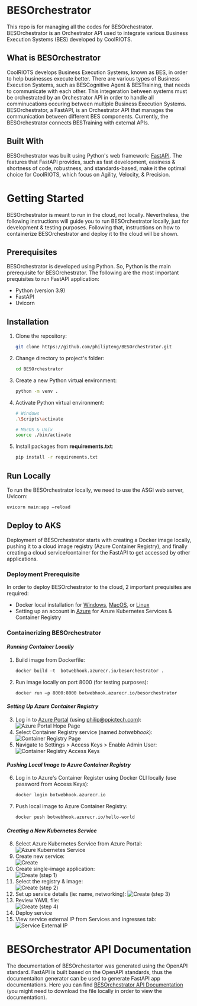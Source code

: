 # BESOrchestrator
This repo is for managing all the codes for BESOrchestrator. BESOrchestrator is an Orchestrator API used to integrate various Business Execution Systems (BES) developed by CoolRIOTS. 

## What is BESOrchestrator

CoolRIOTS develops Business Execution Systems, known as BES, in order to help businesses execute better. There are various types of Business Execution Systems, such as BESCognitive Agent & BESTraining, that needs to communicate with each other. This integeration between systems must be orchestrated by an Orchestrator API in order to handle all comminucations occuring between multiple Business Execution Systems. BESOrchestrator, a FastAPI, is an Orchestrator API that manages the communication between different BES components. Currently, the BESOrchestrator connects BESTraining with external APIs.

## Built With

BESOrchestrator was built using Python's web framework: [FastAPI](https://fastapi.tiangolo.com/). The features that FastAPI provides, such as fast development, easiness & shortness of code, robustness, and standards-based, make it the optimal choice for CoolRIOTS, which focus on Agility, Velocity, & Precision.

# Getting Started

BESOrchestrator is meant to run in the cloud, not locally. Nevertheless, the following instructions will guide you to run BESOrchestrator locally, just for development & testing purposes. Following that, instructions on how to containerize BESOrchestrator and deploy it to the cloud will be shown.

## Prerequisites

BESOrchestrator is developed using Python. So, Python is the main prerequisite for BESOrchestrator. The following are the most important prequisites to run FastAPI application:

- Python (version 3.9)
- FastAPI
- Uvicorn

## Installation

1. Clone the repository:

   ```sh
   git clone https://github.com/philipteng/BESOrchestrator.git
   ```

2. Change directory to project's folder:

   ```sh
   cd BESOrchestrator
   ```

3. Create a new Python virtual environment:

   ```sh
   python -m venv .
   ```

4. Activate Python virtual environment:

   ```sh
   # Windows
   .\Scripts\activate

   # MacOS & Unix
   source ./bin/activate
   ```

5. Install packages from **requirements.txt**:

   ```sh
   pip install -r requirements.txt
   ```

## Run Locally

To run the BESOrchestrator locally, we need to use the ASGI web server, Uvicorn:

```sh
uvicorn main:app –reload
```

## Deploy to AKS

Deployment of BESOrchestrator starts with creating a Docker image locally, pushing it to a cloud image registry (Azure Container Registry), and finally creating a cloud service/container for the FastAPI to get accessed by other applications.

### Deployment Prerequisite

In order to deploy BESOrchestrator to the cloud, 2 important prequisites are required:

- Docker local installation for [Windows](https://docs.docker.com/desktop/windows/install/), [MacOS](https://docs.docker.com/desktop/mac/install/), or [Linux](https://docs.docker.com/desktop/linux/install/)
- Setting up an account in [Azure](https://azure.microsoft.com/en-us/) for Azure Kubernetes Services & Container Registry

### Containerizing BESOrchestrator

#### _Running Container Locally_

1. Build image from Dockerfile:

   ```sh
   docker build –t  botwebhook.azurecr.io/besorchestrator .
   ```

2. Run image locally on port 8000 (for testing purposes):
   ```sh
   docker run –p 8000:8000 botwebhook.azurecr.io/besorchestrator
   ```

#### _Setting Up Azure Container Registry_

3. Log in to [Azure Portal](portal.azure.com) (using philip@ppictech.com):
   ![Azure Portal Hope Page](https://github.com/philipteng/BESOrchestrator/blob/main/screenshots/azure-portal-home.PNG?raw=true)
4. Select Container Registry service (named _botwebhook_):
   ![Container Registry Page](https://github.com/philipteng/BESOrchestrator/blob/main/screenshots/container-registry-home.PNG?raw=true)
5. Navigate to Settings > Access Keys > Enable Admin User:
   ![Container Registry Access Keys](https://github.com/philipteng/BESOrchestrator/blob/main/screenshots/container-registry-setting.PNG?raw=true)

#### _Pushing Local Image to Azure Container Registry_

6. Log in to Azure's Container Register using Docker CLI locally (use password from Access Keys):
   ```sh
   docker login botwebhook.azurecr.io
   ```
7. Push local image to Azure Container Registry:
   ```sh
   docker push botwebhook.azurecr.io/hello-world
   ```

#### _Creating a New Kubernetes Service_

8. Select Azure Kubernetes Service from Azure Portal:
   ![Azure Kubernetes Service](https://github.com/philipteng/BESOrchestrator/blob/main/screenshots/azure-portal-home.PNG?raw=true)
9. Create new service:              
![Create](https://github.com/philipteng/BESOrchestrator/blob/main/screenshots/AKS-create.PNG?raw=true)
10. Create single-image application:                  
    ![Create (step 1)](https://github.com/philipteng/BESOrchestrator/blob/main/screenshots/aks-create-single.PNG?raw=true)
11. Select the registry & image:             
    ![Create (step 2)](https://github.com/philipteng/BESOrchestrator/blob/main/screenshots/aks-create-image.PNG?raw=true)
12. Set up service details (ie: name, networking):
    ![Create (step 3)](https://github.com/philipteng/BESOrchestrator/blob/main/screenshots/aks-create-image-2.PNG?raw=true)
13. Review YAML file:                     
    ![Create (step 4)](https://github.com/philipteng/BESOrchestrator/blob/main/screenshots/aks-create-image-3.PNG?raw=true)
14. Deploy service
15. View service external IP from Services and ingresses tab:           
    ![Service External IP](https://github.com/philipteng/BESOrchestrator/blob/main/screenshots/aks-services.PNG?raw=true)

# BESOrchestrator API Documentation

The documentation of BESOrchestartor was generated using the OpenAPI standard. FastAPI is built based on the OpenAPI standards, thus the documentaiton generator can be used to generate FastAPI app documentations. Here you can find [BESOrchestrator API Documentation](https://github.com/philipteng/BESOrchestrator/blob/main/api-documentation.html) (you might need to download the file locally in order to view the documentation). 
